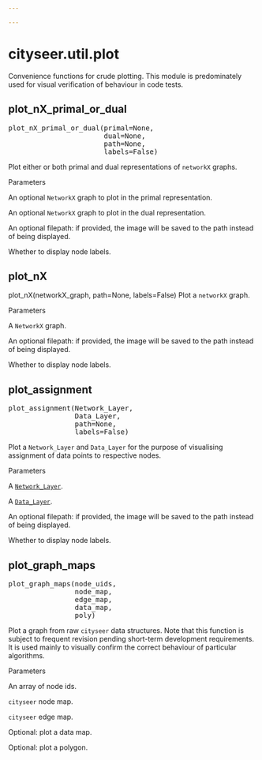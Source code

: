 ```yaml
---

---
```


cityseer.util.plot
==================

Convenience functions for crude plotting. This module is predominately used for visual verification of behaviour in code tests.


plot\_nX\_primal\_or\_dual
--------------------------
<FuncSignature>
<pre>
plot_nX_primal_or_dual(primal=None,
                       dual=None,
                       path=None,
                       labels=False)
</pre>
</FuncSignature>

Plot either or both primal and dual representations of `networkX` graphs.

<FuncHeading>Parameters</FuncHeading>
<FuncElement name="primal" type="nx.Graph">

An optional `NetworkX` graph to plot in the primal representation.

</FuncElement>

<FuncElement name="dual" type="nx.Graph">

An optional `NetworkX` graph to plot in the dual representation.

</FuncElement>

<FuncElement name="path" type="str">

An optional filepath: if provided, the image will be saved to the path instead of being displayed.

</FuncElement>

<FuncElement name="labels" type="bool">

Whether to display node labels.

</FuncElement>

plot\_nX
--------
<FuncSignature>plot_nX(networkX_graph, path=None, labels=False)</FuncSignature>
Plot a `networkX` graph.

<FuncHeading>Parameters</FuncHeading>
<FuncElement name="networkX_graph" type="nx.Graph">

A `NetworkX` graph.

</FuncElement>

<FuncElement name="path" type="str">

An optional filepath: if provided, the image will be saved to the path instead of being displayed.

</FuncElement>

<FuncElement name="labels" type="bool">

Whether to display node labels.

</FuncElement>


plot\_assignment
----------------

<FuncSignature>
<pre>
plot_assignment(Network_Layer, 
                Data_Layer,
                path=None,
                labels=False)
</pre>
</FuncSignature>

Plot a `Network_Layer` and `Data_Layer` for the purpose of visualising assignment of data points to respective nodes.

<FuncHeading>Parameters</FuncHeading>
<FuncElement name="Network_Layer" type="networks.Network_Layer">

A [`Network_Layer`](/metrics/networks.html#network-layer).

</FuncElement>

<FuncElement name="Data_Layer" type="layers.Data_Layer">

A [`Data_Layer`](/metrics/layers.html#data-layer).

</FuncElement>

<FuncElement name="path" type="str">

An optional filepath: if provided, the image will be saved to the path instead of being displayed.

</FuncElement>

<FuncElement name="labels" type="bool">

Whether to display node labels.

</FuncElement>


plot\_graph\_maps <Chip text="unstable" :important="true"/>
-----------------
<FuncSignature>
<pre>
plot_graph_maps(node_uids,
                node_map,
                edge_map,
                data_map,
                poly)
</pre>
</FuncSignature>

Plot a graph from raw `cityseer` data structures. Note that this function is subject to frequent revision pending short-term development requirements. It is used mainly to visually confirm the correct behaviour of particular algorithms.

<FuncHeading>Parameters</FuncHeading>
<FuncElement name="node_uids" type="[list, tuple, np.ndarray]">

An array of node ids.

</FuncElement>

<FuncElement name="node_map" type="np.ndarray">

`cityseer` node map.

</FuncElement>

<FuncElement name="edge_map" type="np.ndarray">

`cityseer` edge map.

</FuncElement>

<FuncElement name="data_map" type="np.ndarray">

Optional: plot a data map.

</FuncElement>

<FuncElement name="poly" type="shapely.geometry.Polygon">

Optional: plot a polygon.

</FuncElement>